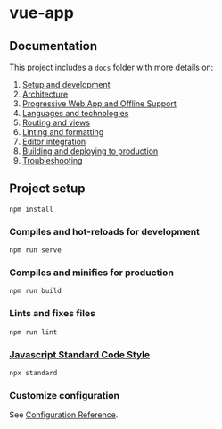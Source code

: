 # vue-app

## Documentation

This project includes a `docs` folder with more details on:

1.  [Setup and development](docs/development.md)
1.  [Architecture](docs/architecture.md)
1.  [Progressive Web App and Offline Support](docs/pwa.md)
1.  [Languages and technologies](docs/tech.md)
1.  [Routing and views](docs/routing.md)
1.  [Linting and formatting](docs/linting.md)
1.  [Editor integration](docs/editors.md)
1.  [Building and deploying to production](docs/production.md)
1.  [Troubleshooting](docs/troubleshooting.md)

## Project setup
```
npm install
```

### Compiles and hot-reloads for development
```
npm run serve
```

### Compiles and minifies for production
```
npm run build
```

### Lints and fixes files
```
npm run lint
```

### [Javascript Standard Code Style](https://standardjs.com/) 
```
npx standard
```

### Customize configuration
See [Configuration Reference](https://cli.vuejs.org/config/).
